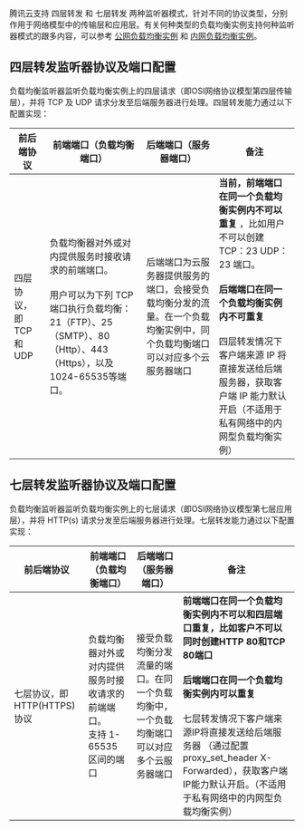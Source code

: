 腾讯云支持 四层转发 和 七层转发 两种监听器模式，针对不同的协议类型，分别作用于网络模型中的传输层和应用层。有关何种类型的负载均衡实例支持何种监听器模式的跟多内容，可以参考 [公网负载均衡实例](/doc/product/214/6147) 和 [内网负载均衡实例](/doc/product/214/6148)。

## 四层转发监听器协议及端口配置
负载均衡监听器监听负载均衡实例上的四层请求（即OSI网络协议模型第四层传输层），并将 TCP 及 UDP 请求分发至后端服务器进行处理。四层转发能力通过以下配置实现：

|前后端协议|前端端口（负载均衡端口）|后端端口（服务器端口）| 备注|
|--|--|--|--|
|四层协议，即 TCP 和 UDP|负载均衡器对外或对内提供服务时接收请求的前端端口。<br><br>用户可以为下列 TCP 端口执行负载均衡：21（FTP）、25（SMTP）、80（Http）、443（Https），以及 1024-65535等端口。|后端端口为云服务器提供服务的端口，会接受负载均衡分发的流量。在一个负载均衡实例中，同个负载均衡端口可以对应多个云服务器端口 | **当前，前端端口在同一个负载均衡实例内不可以重复** ，比如用户不可以创建 TCP：23  UDP：23 端口。<br><br>**后端端口在同一个负载均衡实例内不可重复**<br><br>四层转发情况下客户端来源 IP 将直接发送给后端服务器，获取客户端 IP 能力默认开启（不适用于私有网络中的内网型负载均衡实例）|


## 七层转发监听器协议及端口配置
负载均衡监听器监听负载均衡实例上的七层请求（即OSI网络协议模型第七层应用层），并将 HTTP(s) 请求分发至后端服务器进行处理。七层转发能力通过以下配置实现：

|前后端协议|前端端口（负载均衡端口）|后端端口（服务器端口）| 备注|
|--|--|--|--|
|七层协议，即 HTTP(HTTPS) 协议|负载均衡器对外或对内提供服务时接收请求的前端端口。<br>支持 1-65535 区间的端口|接受负载均衡分发流量的端口。在同一个负载均衡中，一个负载均衡端口可以对应多个云服务器端口 | **前端端口在同一个负载均衡实例内不可以和四层端口重复，比如客户不可以同时创建HTTP 80和TCP 80端口** <br><br>**后端端口在同一个负载均衡实例内可以重复**<br><br>七层转发情况下客户端来源IP将直接发送给后端服务器 （通过配置proxy_set_header X-Forwarded），获取客户端IP能力默认开启。（不适用于私有网络中的内网型负载均衡实例）|


